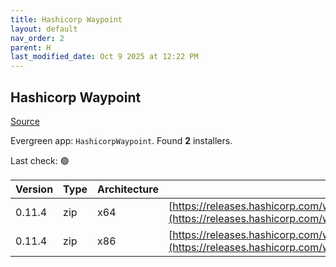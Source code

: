 ```yaml
---
title: Hashicorp Waypoint
layout: default
nav_order: 2
parent: H
last_modified_date: Oct 9 2025 at 12:22 PM
---
```


## Hashicorp Waypoint

[Source](https://www.waypointproject.io/)

Evergreen app: `HashicorpWaypoint`. Found **2** installers.

Last check: 🟢

| Version | Type | Architecture | URI                                                                                                                                                                  |
| ------- | ---- | ------------ | -------------------------------------------------------------------------------------------------------------------------------------------------------------------- |
| 0.11.4  | zip  | x64          | [https://releases.hashicorp.com/waypoint/0.11.4/waypoint_0.11.4_windows_amd64.zip](https://releases.hashicorp.com/waypoint/0.11.4/waypoint_0.11.4_windows_amd64.zip) |
| 0.11.4  | zip  | x86          | [https://releases.hashicorp.com/waypoint/0.11.4/waypoint_0.11.4_windows_386.zip](https://releases.hashicorp.com/waypoint/0.11.4/waypoint_0.11.4_windows_386.zip)     |
